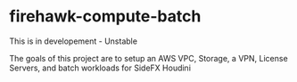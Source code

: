 # firehawk-compute-batch
This is in developement - Unstable

The goals of this project are to setup an AWS VPC, Storage, a VPN, License Servers, and batch workloads for SideFX Houdini


